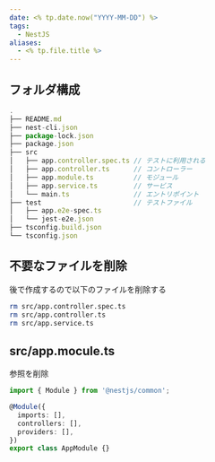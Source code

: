 ```yaml
---
date: <% tp.date.now("YYYY-MM-DD") %>
tags:
  - NestJS
aliases:
  - <% tp.file.title %>
---
```

## フォルダ構成

```ts
.
├── README.md
├── nest-cli.json
├── package-lock.json
├── package.json
├── src
│   ├── app.controller.spec.ts // テストに利用される
│   ├── app.controller.ts      // コントローラー
│   ├── app.module.ts　　　　　　// モジュール
│   ├── app.service.ts         // サービス
│   └── main.ts                // エントリポイント
├── test                       // テストファイル
│   ├── app.e2e-spec.ts
│   └── jest-e2e.json
├── tsconfig.build.json
└── tsconfig.json
```

## 不要なファイルを削除

後で作成するので以下のファイルを削除する

```bash
rm src/app.controller.spec.ts 
rm src/app.controller.ts 
rm src/app.service.ts
```

## src/app.mocule.ts 

参照を削除

```ts
import { Module } from '@nestjs/common';

@Module({
  imports: [],
  controllers: [],
  providers: [],
})
export class AppModule {}
```
